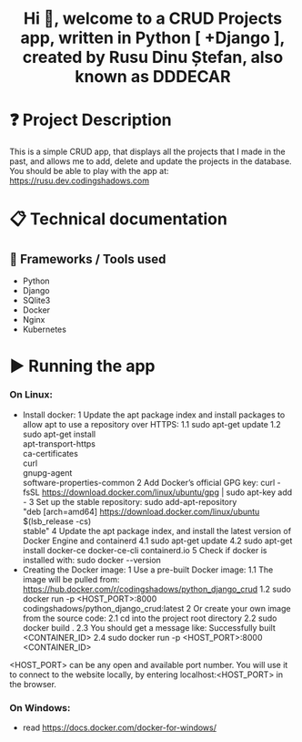 <h1 align="center">Hi 👋, welcome to a CRUD Projects app, written in Python [ +Django ], created by Rusu Dinu Ștefan, also known as DDDECAR</h1>

# ❓ Project Description

This is a simple CRUD app, that displays all the projects that I made in the past, and allows me to add, delete and
update the projects in the database. You should be able to play with the app at: https://rusu.dev.codingshadows.com

# 📋 Technical documentation

## 🧰 Frameworks / Tools used

* Python
* Django
* SQlite3
* Docker
* Nginx
* Kubernetes

# ▶️ Running the app
### On Linux: 
* Install docker: 
  1 Update the apt package index and install packages to allow apt to use a repository over HTTPS:
    1.1 sudo apt-get update
    1.2 sudo apt-get install \
    apt-transport-https \
    ca-certificates \
    curl \
    gnupg-agent \
    software-properties-common
  2 Add Docker’s official GPG key: curl -fsSL https://download.docker.com/linux/ubuntu/gpg | sudo apt-key add -
  3 Set up the stable repository: sudo add-apt-repository \
   "deb [arch=amd64] https://download.docker.com/linux/ubuntu \
   $(lsb_release -cs) \
   stable"
  4 Update the apt package index, and install the latest version of Docker Engine and containerd
    4.1 sudo apt-get update
    4.2 sudo apt-get install docker-ce docker-ce-cli containerd.io
  5 Check if docker is installed with: sudo docker --version
* Creating the Docker image:
  1 Use a pre-built Docker image:
    1.1 The image will be pulled from: https://hub.docker.com/r/codingshadows/python_django_crud
    1.2 sudo docker run -p <HOST_PORT>:8000 codingshadows/python_django_crud:latest
  2 Or create your own image from the source code:
    2.1 cd into the project root directory
    2.2 sudo docker build .
    2.3 You should get a message like: Successfully built <CONTAINER_ID>
    2.4 sudo docker run -p <HOST_PORT>:8000 <CONTAINER_ID>
    
<HOST_PORT> can be any open and available port number. You will use it to connect to the website locally, by entering localhost:<HOST_PORT> in the browser.

### On Windows:
* read https://docs.docker.com/docker-for-windows/
